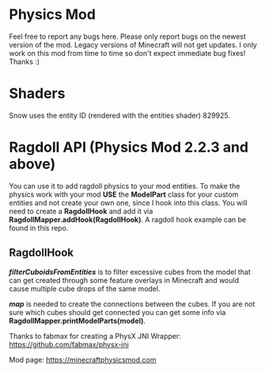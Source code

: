 # Physics Mod
Feel free to report any bugs here. Please only report bugs on the newest version of the mod. Legacy versions of Minecraft will not get updates. I only work on this mod from time to time so don't expect immediate bug fixes! Thanks :)

# Shaders
Snow uses the entity ID (rendered with the entities shader) 829925.

# Ragdoll API (Physics Mod 2.2.3 and above)
You can use it to add ragdoll physics to your mod entities. To make the physics work with your mod __USE__ the __ModelPart__ class for your custom entities and not create your own one, since I hook into this class.
You will need to create a __RagdollHook__ and add it via __RagdollMapper.addHook(RagdollHook)__. A ragdoll hook example can be found in this repo. 

## RagdollHook
***filterCuboidsFromEntities*** is to filter excessive cubes from the model that can get created through some feature overlays in Minecraft and would cause multiple cube drops of the same model.

***map*** is needed to create the connections between the cubes. If you are not sure which cubes should get connected you can get some info via __RagdollMapper.printModelParts(model)__.

Thanks to fabmax for creating a PhysX JNI Wrapper: https://github.com/fabmax/physx-jni

Mod page: https://minecraftphysicsmod.com
